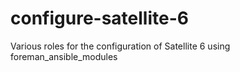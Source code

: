 # configure-satellite-6

Various roles for the configuration of Satellite 6 using foreman_ansible_modules